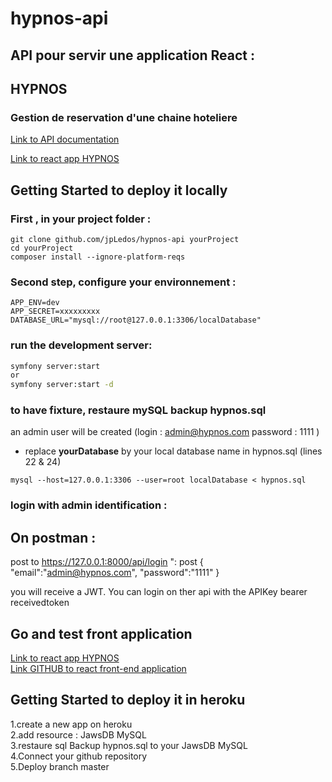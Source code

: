 # hypnos-api

## API pour servir une application React :  
## HYPNOS  
### Gestion de reservation d'une chaine hoteliere
[Link to API documentation](https://hypnos-back.herokuapp.com/api/docs)  

[Link to react app HYPNOS](https://hypnos-fr.herokuapp.com/)

## Getting Started to deploy it locally

### First , in your project folder :

```
git clone github.com/jpLedos/hypnos-api yourProject
cd yourProject
composer install --ignore-platform-reqs
```

### Second step, configure your environnement :
```
APP_ENV=dev
APP_SECRET=xxxxxxxxx 
DATABASE_URL="mysql://root@127.0.0.1:3306/localDatabase"
```


### run the development server:

```bash
symfony server:start 
or
symfony server:start -d
```

### to have fixture,  restaure mySQL backup hypnos.sql
an admin user will be created (login : admin@hypnos.com  password : 1111 )
* replace **yourDatabase**  by your local database name in hypnos.sql (lines 22 & 24)
```
mysql --host=127.0.0.1:3306 --user=root localDatabase < hypnos.sql
```
### login with admin identification :

## On postman : 
post to https://127.0.0.1:8000/api/login  ": post
{
    "email":"admin@hypnos.com",
    "password":"1111"
}

you will receive a JWT. 
You can login on ther api with the APIKey
bearer receivedtoken

## Go and test front application
[Link to react app HYPNOS](https://hypnos-fr.herokuapp.com/)  
[Link GITHUB to react front-end application](https://github.com/jpLedos/hypnos)


## Getting Started to deploy it in heroku

1.create a new app on heroku  
2.add resource : JawsDB MySQL  
3.restaure sql Backup hypnos.sql to your  JawsDB MySQL  
4.Connect your github repository  
5.Deploy branch master  




